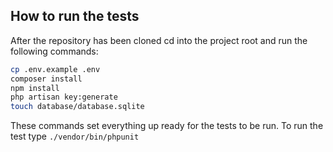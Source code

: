 ## How to run the tests

After the repository has been cloned cd into the project root and run the following commands:

```bash
cp .env.example .env
composer install
npm install
php artisan key:generate
touch database/database.sqlite
```

These commands set everything up ready for the tests to be run. To run the test type
```./vendor/bin/phpunit```